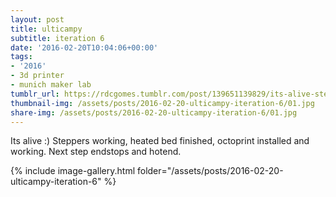 ```yaml
---
layout: post
title: ulticampy
subtitle: iteration 6
date: '2016-02-20T10:04:06+00:00'
tags:
- '2016'
- 3d printer
- munich maker lab
tumblr_url: https://rdcgomes.tumblr.com/post/139651139829/its-alive-steppers-working-heated-bed
thumbnail-img: /assets/posts/2016-02-20-ulticampy-iteration-6/01.jpg
share-img: /assets/posts/2016-02-20-ulticampy-iteration-6/01.jpg
---
```


Its alive :)   Steppers working, heated bed finished, octoprint installed and working. Next step endstops and hotend.

{% include image-gallery.html folder="/assets/posts/2016-02-20-ulticampy-iteration-6" %}
